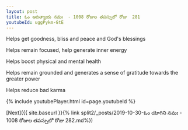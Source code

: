 ```yaml
---
layout: post
title: ఓం ఆదిత్యాయ నమః  - 1008 రోజుల తపస్సులో రోజు  281
youtubeId: uggPykm-GtE
---
```

 
 
Helps get goodness, bliss and peace and God's blessings
 
Helps remain focused, help generate inner energy 
 
Helps boost physical and mental health 
 
Helps remain grounded and generates a sense of gratitude towards the greater power 
 
Helps reduce bad karma
 
 
 
 


{% include youtubePlayer.html id=page.youtubeId %}
 
[Next]({{ site.baseurl }}{% link  split2/_posts/2019-10-30-ఓం యోగిని నమః  - 1008 రోజుల తపస్సులో రోజు  282.md%})
 
